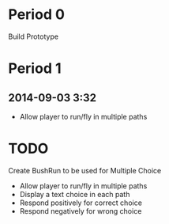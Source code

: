 # Period 0

Build Prototype

# Period 1

## 2014-09-03 3:32

- Allow player to run/fly in multiple paths


# TODO

Create BushRun to be used for Multiple Choice

- Allow player to run/fly in multiple paths
- Display a text choice in each path
- Respond positively for correct choice
- Respond negatively for wrong choice

